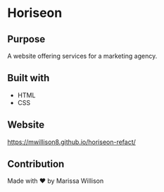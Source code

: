 # Horiseon

## Purpose
A website offering services for a marketing agency.

## Built with
* HTML
* CSS

## Website
https://mwillison8.github.io/horiseon-refact/

## Contribution
Made with ❤️ by Marissa Willison